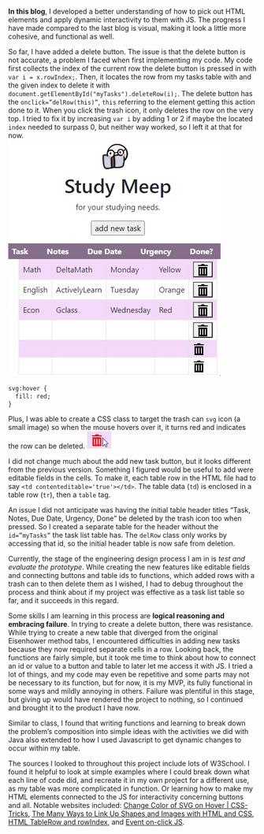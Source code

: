 
**In this blog**, I developed a better understanding of how to pick out HTML elements and apply dynamic interactivity to them with JS. The progress I have made compared to the last blog is visual, making it look a little more cohesive, and functional as well.

So far, I have added a delete button. The issue is that the delete button is not accurate, a problem I faced when first implementing my code. My code first collects the index of the current row the delete button is pressed in with `var i = x.rowIndex;`. Then, it locates the row from my tasks table with and the given index to delete it with `document.getElementById("myTasks").deleteRow(i);`. The delete button has the `onclick=”delRow(this)”`, `this` referring to the element getting this action done to it. When you click the trash icon, it only deletes the row on the very top. I tried to fix it by increasing `var i` by adding 1 or 2 if maybe the located `index` needed to surpass 0, but neither way worked, so I left it at that for now.
<br>
![Study Meep](/images/studyMeep.png)

```
svg:hover {
  fill: red;
}
```
Plus, I was able to create a CSS class to target the trash can `svg` icon (a small image) so when the mouse hovers over it, it turns red and indicates the row can be deleted.
![Trash can Delete icon](/images/trashcan.png)

I did not change much about the add new task button, but it looks different from the previous version. Something I figured would be useful to add were editable fields in the cells. To make it, each table row in the HTML file had to say `<td contenteditable='true'></td>`. The table data (`td`) is enclosed in a table row (`tr`), then a `table` tag.

An issue I did not anticipate was having the initial table header titles “Task, Notes, Due Date, Urgency, Done” be deleted by the trash icon too when pressed. So I created a separate table for the header without the `id=”myTasks”` the task list table has. The `delRow` class only works by accessing that id, so the initial header table is now safe from deletion.

Currently, the stage of the engineering design process I am in is _test and evaluate the prototype_. While creating the new features like editable fields and connecting buttons and table ids to functions, which added rows with a trash can to then delete them as I wished, I had to debug throughout the process and think about if my project was effective as a task list table so far, and it succeeds in this regard.

Some skills I am learning in this process are **logical reasoning and embracing failure**. In trying to create a delete button, there was resistance. While trying to create a new table that diverged from the original Eisenhower method tabs, I encountered difficulties in adding new tasks because they now required separate cells in a row. Looking back, the functions are fairly simple, but it took me time to think about how to connect an id or value to a button and table to later let me access it with JS. I tried a lot of things, and my code may even be repetitive and some parts may not be necessary to its function, but for now, it is my MVP, its fully functional in some ways and mildly annoying in others. Failure was plentiful in this stage, but giving up would have rendered the project to nothing, so I continued and brought it to the product I have now.

Similar to class, I found that writing functions and learning to break down the problem’s composition into simple ideas with the activities we did with Java also extended to how I used Javascript to get dynamic changes to occur within my table.

The sources I looked to throughout this project include lots of W3School. I found it helpful to look at simple examples where I could break down what each line of code did, and recreate it in my own project for a different use, as my table was more complicated in function. Or learning how to make my HTML elements connected to the JS for interactivity concerning buttons and all. Notable websites included: [Change Color of SVG on Hover | CSS-Tricks](https://css-tricks.com/change-color-of-svg-on-hover/), [The Many Ways to Link Up Shapes and Images with HTML and CSS](https://css-tricks.com/the-many-ways-to-link-up-shapes-and-images-with-html-and-css/), [HTML TableRow and rowIndex](https://www.w3schools.com/jsref/prop_tablerow_rowindex.asp), and [Event on-click JS](https://www.w3schools.com/jsref/event_onclick.asp).

